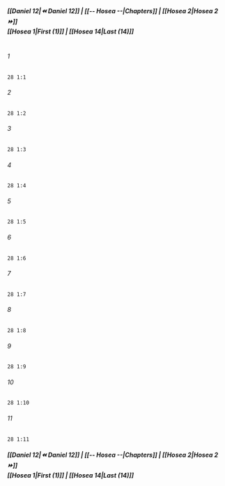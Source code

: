 
##### **[[Daniel 12|⏪ Daniel 12]] | [[-- Hosea --|Chapters]] | [[Hosea 2|Hosea 2 ⏩]]**<br>**[[Hosea 1|First (1)]] | [[Hosea 14|Last (14)]]**<br><br>

###### 1
``` verse
28 1:1
```
###### 2
``` verse
28 1:2
```
###### 3
``` verse
28 1:3
```
###### 4
``` verse
28 1:4
```
###### 5
``` verse
28 1:5
```
###### 6
``` verse
28 1:6
```
###### 7
``` verse
28 1:7
```
###### 8
``` verse
28 1:8
```
###### 9
``` verse
28 1:9
```
###### 10
``` verse
28 1:10
```
###### 11
``` verse
28 1:11
```

##### **[[Daniel 12|⏪ Daniel 12]] | [[-- Hosea --|Chapters]] | [[Hosea 2|Hosea 2 ⏩]]**<br>**[[Hosea 1|First (1)]] | [[Hosea 14|Last (14)]]**
